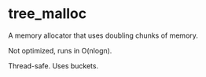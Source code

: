 # tree_malloc
A memory allocator that uses doubling chunks of memory.

Not optimized, runs in O(nlogn).

Thread-safe. Uses buckets.
